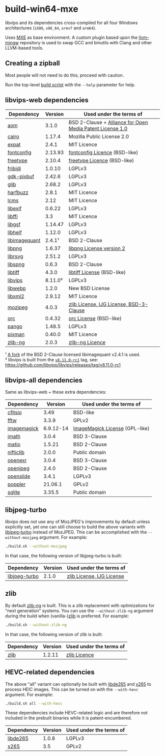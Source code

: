 # build-win64-mxe

libvips and its dependencies cross-compiled for all four Windows architectures (`i686`, `x86_64`,
`armv7` and `arm64`).

Uses [MXE](https://github.com/mxe/mxe) as base environment. A custom plugin based upon the
[llvm-mingw](https://github.com/mstorsjo/llvm-mingw) repository is used to swap GCC and binutils
with Clang and other LLVM-based tools.

## Creating a zipball

Most people will not need to do this; proceed with caution.

Run the top-level [build script](build.sh) with the `--help` parameter for help.

## libvips-web dependencies

| Dependency      | Version   | Used under the terms of                                      |
|-----------------|-----------|--------------------------------------------------------------|
| [aom]           | 3.1.0     | BSD 2-Clause + [Alliance for Open Media Patent License 1.0]  |
| [cairo]         | 1.17.4    | Mozilla Public License 2.0                                   |
| [expat]         | 2.4.1     | MIT Licence                                                  |
| [fontconfig]    | 2.13.93   | [fontconfig Licence] (BSD-like)                              |
| [freetype]      | 2.10.4    | [freetype Licence] (BSD-like)                                |
| [fribidi]       | 1.0.10    | LGPLv3                                                       |
| [gdk-pixbuf]    | 2.42.6    | LGPLv3                                                       |
| [glib]          | 2.68.2    | LGPLv3                                                       |
| [harfbuzz]      | 2.8.1     | MIT Licence                                                  |
| [lcms]          | 2.12      | MIT Licence                                                  |
| [libexif]       | 0.6.22    | LGPLv3                                                       |
| [libffi]        | 3.3       | MIT Licence                                                  |
| [libgsf]        | 1.14.47   | LGPLv3                                                       |
| [libheif]       | 1.12.0    | LGPLv3                                                       |
| [libimagequant] | 2.4.1¹    | BSD 2-Clause                                                 |
| [libpng]        | 1.6.37    | [libpng License version 2]                                   |
| [librsvg]       | 2.51.2    | LGPLv3                                                       |
| [libspng]       | 0.6.3     | BSD 2-Clause                                                 |
| [libtiff]       | 4.3.0     | [libtiff License] (BSD-like)                                 |
| [libvips]       | 8.11.0²   | LGPLv3                                                       |
| [libwebp]       | 1.2.0     | New BSD License                                              |
| [libxml2]       | 2.9.12    | MIT Licence                                                  |
| [mozjpeg]       | 4.0.3     | [zlib License, IJG License, BSD-3-Clause]                    |
| [orc]           | 0.4.32    | [orc License] (BSD-like)                                     |
| [pango]         | 1.48.5    | LGPLv3                                                       |
| [pixman]        | 0.40.0    | MIT Licence                                                  |
| [zlib-ng]       | 2.0.3     | [zlib-ng Licence]                                            |

¹ [A fork](https://github.com/lovell/libimagequant) of the BSD 2-Clause licensed libimagequant v2.4.1 is used.  
² libvips is built from the [`v8.11.0-rc1`](https://github.com/libvips/libvips/tree/v8.11.0-rc1) tag, see:
https://github.com/libvips/libvips/releases/tag/v8.11.0-rc1

[aom]: https://aomedia.googlesource.com/aom/
[Alliance for Open Media Patent License 1.0]: https://aomedia.org/license/patent-license/
[cairo]: https://gitlab.freedesktop.org/cairo/cairo
[expat]: https://github.com/libexpat/libexpat
[fontconfig]: https://gitlab.freedesktop.org/fontconfig/fontconfig
[fontconfig Licence]: https://gitlab.freedesktop.org/fontconfig/fontconfig/blob/master/COPYING
[freetype]: https://git.savannah.gnu.org/cgit/freetype/freetype2.git
[freetype Licence]: https://git.savannah.gnu.org/cgit/freetype/freetype2.git/tree/docs/FTL.TXT
[fribidi]: https://github.com/fribidi/fribidi
[gdk-pixbuf]: https://gitlab.gnome.org/GNOME/gdk-pixbuf
[glib]: https://gitlab.gnome.org/GNOME/glib
[harfbuzz]: https://github.com/harfbuzz/harfbuzz
[lcms]: https://github.com/mm2/Little-CMS
[libexif]: https://github.com/libexif/libexif
[libffi]: https://github.com/libffi/libffi
[libgsf]: https://gitlab.gnome.org/GNOME/libgsf
[libheif]: https://github.com/strukturag/libheif
[libimagequant]: https://github.com/lovell/libimagequant
[libpng]: https://github.com/glennrp/libpng
[libpng License version 2]: https://github.com/glennrp/libpng/blob/master/LICENSE
[librsvg]: https://gitlab.gnome.org/GNOME/librsvg
[libspng]: https://github.com/randy408/libspng
[libtiff]: https://gitlab.com/libtiff/libtiff
[libtiff License]: https://libtiff.gitlab.io/libtiff/misc.html
[libvips]: https://github.com/libvips/libvips
[libwebp]: https://github.com/webmproject/libwebp
[libxml2]: https://gitlab.gnome.org/GNOME/libxml2
[mozjpeg]: https://github.com/mozilla/mozjpeg
[zlib License, IJG License, BSD-3-Clause]: https://github.com/mozilla/mozjpeg/blob/master/LICENSE.md
[orc]: https://gitlab.freedesktop.org/gstreamer/orc
[orc License]: https://gitlab.freedesktop.org/gstreamer/orc/blob/master/COPYING
[pango]: https://gitlab.gnome.org/GNOME/pango
[pixman]: https://gitlab.freedesktop.org/pixman/pixman
[zlib-ng]: https://github.com/zlib-ng/zlib-ng
[zlib-ng Licence]: https://github.com/zlib-ng/zlib-ng/blob/develop/LICENSE.md

## libvips-all dependencies

Same as libvips-web + these extra dependencies:

| Dependency      | Version   | Used under the terms of                                      |
|-----------------|-----------|--------------------------------------------------------------|
| [cfitsio]       | 3.49      | BSD-like                                                     |
| [fftw]          | 3.3.9     | GPLv2                                                        |
| [imagemagick]   | 6.9.12-14 | [ImageMagick License] (GPL-like)                             |
| [imath]         | 3.0.4     | BSD 3-Clause                                                 |
| [matio]         | 1.5.21    | BSD 2-Clause                                                 |
| [nifticlib]     | 2.0.0     | Public domain                                                |
| [openexr]       | 3.0.4     | BSD 3-Clause                                                 |
| [openjpeg]      | 2.4.0     | BSD 2-Clause                                                 |
| [openslide]     | 3.4.1     | LGPLv3                                                       |
| [poppler]       | 21.06.1   | GPLv2                                                        |
| [sqlite]        | 3.35.5    | Public domain                                                |

[cfitsio]: https://heasarc.gsfc.nasa.gov/fitsio/
[fftw]: https://github.com/FFTW/fftw3
[imagemagick]: https://github.com/ImageMagick/ImageMagick6
[ImageMagick License]: https://imagemagick.org/script/license.php
[imath]: https://github.com/AcademySoftwareFoundation/Imath
[matio]: https://github.com/tbeu/matio
[nifticlib]: https://nifti.nimh.nih.gov/
[openexr]: https://github.com/AcademySoftwareFoundation/openexr
[openjpeg]: https://github.com/uclouvain/openjpeg
[openslide]: https://github.com/openslide/openslide
[poppler]: https://gitlab.freedesktop.org/poppler/poppler
[sqlite]: https://sqlite.org/

## libjpeg-turbo

libvips does not use any of MozJPEG's improvements by default unless explicitly set,
yet one can still choose to build the above variants with [libjpeg-turbo] instead of
MozJPEG. This can be accomplished with the `--without-mozjpeg` argument. For example:

```bash
./build.sh --without-mozjpeg
```

In that case, the following version of libjpeg-turbo is built:

| Dependency      | Version   | Used under the terms of                                      |
|-----------------|-----------|--------------------------------------------------------------|
| [libjpeg-turbo] | 2.1.0     | [zlib License, IJG License]                                  |

[libjpeg-turbo]: https://github.com/libjpeg-turbo/libjpeg-turbo
[zlib License, IJG License]: https://github.com/libjpeg-turbo/libjpeg-turbo/blob/master/LICENSE.md

## zlib

By default [zlib-ng] is built. This is a zlib replacement with optimizations for
"next generation" systems. You can use the `--without-zlib-ng` argument during the
build when (vanilla-)[zlib] is preferred. For example:

```bash
./build.sh --without-zlib-ng
```

In that case, the following version of zlib is built:

| Dependency      | Version   | Used under the terms of                                      |
|-----------------|-----------|--------------------------------------------------------------|
| [zlib]          | 1.2.11    | [zlib Licence]                                               |

[zlib]: https://zlib.net/
[zlib Licence]: https://github.com/madler/zlib/blob/master/zlib.h

## HEVC-related dependencies

The above "all" variant can optionally be built with [libde265] and [x265] to process
HEIC images. This can be turned on with the `--with-hevc` argument. For example:

```bash
./build.sh all --with-hevc
```

These dependencies include HEVC-related logic and are therefore not included in the
prebuilt binaries while it is patent-encumbered.

| Dependency      | Version   | Used under the terms of                                      |
|-----------------|-----------|--------------------------------------------------------------|
| [libde265]      | 1.0.8     | LGPLv3                                                       |
| [x265]          | 3.5       | GPLv2                                                        |

[libde265]: https://github.com/strukturag/libde265
[x265]: https://bitbucket.org/multicoreware/x265_git/wiki/Home
